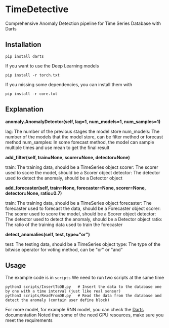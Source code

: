 # TimeDetective
Comprehensive Anomaly Detection pipeline for Time Series Database with Darts

## Installation
```
pip install darts
```
If you want to use the Deep Learning models
```
pip install -r torch.txt
```
If you missing some dependencies, you can install them with
```
pip install -r core.txt
```
## Explanation
**anomaly.AnomalyDetector(self, lag=1, num_models=1, num_samples=1)**

lag: The number of the previous stages the model store
num_models: The number of the models that the model store, can be filter method or forecast method
num_samples: In some forecast method, the model can sample multiple times and use mean to get the final result

**add_filter(self, train=None, scorer=None, detector=None)**

train: The training data, should be a TimeSeries object
scorer: The scorer used to score the model, should be a Scorer object
detector: The detector used to detect the anomaly, should be a Detector object

**add_forecaster(self, train=None, forecaster=None, scorer=None, detector=None, ratio=0.7)**

train: The training data, should be a TimeSeries object
forecaster: The forecaster used to forecast the data, should be a Forecaster object
scorer: The scorer used to score the model, should be a Scorer object
detector: The detector used to detect the anomaly, should be a Detector object
ratio: The ratio of the training data used to train the forecaster

**detect_anomalies(self, test, type="or")**

test: The testing data, should be a TimeSeries object
type: The type of the bitwise operator for voting method, can be "or" or "and"

## Usage
The example code is in  `scripts`
We need to run two scripts at the same time
```
python3 scripts/InsertToDB.py   # Insert the data to the database one by one with a time interval (just like real sensor)
python3 scripts/ReadFromDB.py   # Read the data from the database and detect the anomaly (contain user define block)
```

For more model, for example RNN model, you can check the [Darts](https://unit8co.github.io/darts/index.html) documentation
Noted that some of the need GPU resources, make sure you meet the requirements